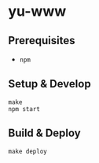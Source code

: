 yu-www
===

## Prerequisites

- `npm`

## Setup & Develop

```
make
npm start
```

## Build & Deploy

```
make deploy
```

